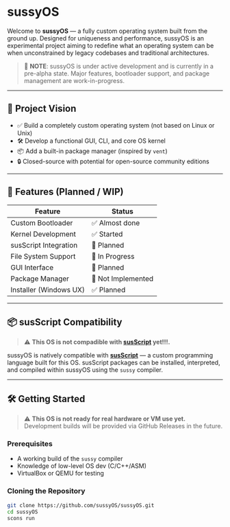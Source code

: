 # sussyOS

Welcome to **sussyOS** — a fully custom operating system built from the ground up. Designed for uniqueness and performance, sussyOS is an experimental project aiming to redefine what an operating system can be when unconstrained by legacy codebases and traditional architectures.

> 🚨 **NOTE**: sussyOS is under active development and is currently in a pre-alpha state. Major features, bootloader support, and package management are work-in-progress.

---

## 🚀 Project Vision

- ✅ Build a completely custom operating system (not based on Linux or Unix)
- 🛠️ Develop a functional GUI, CLI, and core OS kernel
- 📦 Add a built-in package manager (inspired by `vent`)
- 🔒 Closed-source with potential for open-source community editions

---

## 🧠 Features (Planned / WIP)

| Feature                | Status       |
|------------------------|--------------|
| Custom Bootloader      | ✅ Almost done |
| Kernel Development     | ✅ Started     |
| susScript Integration  | 🔲 Planned   |
| File System Support    | 🚧 In Progress   |
| GUI Interface          | 🔲 Planned     |
| Package Manager        | 🔲 Not Implemented |
| Installer (Windows UX) | ✅ Planned     |

---

## 📦 susScript Compatibility

> ⚠️ **This OS is not compadible with [susScript](https://github.com/sussyOS/susScript) yet!!!.**

sussyOS is natively compatible with **[susScript](https://github.com/sussyOS/susScript)** — a custom programming language built for this OS. susScript packages can be installed, interpreted, and compiled within sussyOS using the `sussy` compiler.

---

## 🛠️ Getting Started

> ⚠️ **This OS is not ready for real hardware or VM use yet.**  
> Development builds will be provided via GitHub Releases in the future.

### Prerequisites

- A working build of the `sussy` compiler
- Knowledge of low-level OS dev (C/C++/ASM)
- VirtualBox or QEMU for testing

### Cloning the Repository

```bash
git clone https://github.com/sussyOS/sussyOS.git
cd sussyOS
scons run
```
